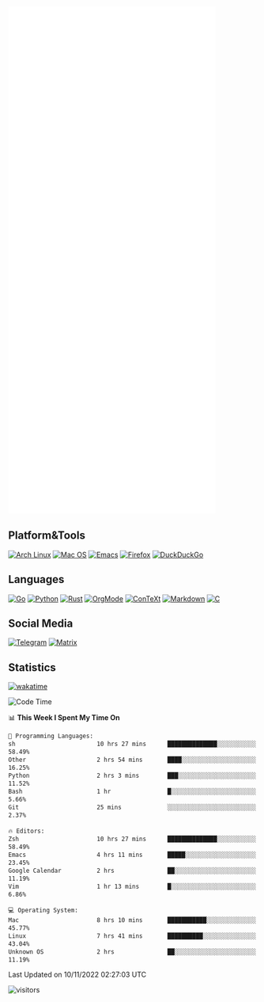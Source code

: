 ![Metrics](https://github.com/SteamedFish/SteamedFish/blob/master/github-metrics.svg)

## Platform&Tools

[![Arch Linux](https://img.shields.io/badge/ArchLinux-1793D1?logo=arch-linux&logoColor=fff&style=flat-square)](https://archlinux.org/)
[![Mac OS](https://img.shields.io/badge/MacOS-000000?style=flat-square&logo=macos&logoColor=F0F0F0)](https://www.apple.com/macos/)
[![Emacs](https://img.shields.io/badge/Emacs-%237F5AB6.svg?&style=flat-square&logo=gnu-emacs&logoColor=white)](https://www.gnu.org/software/emacs/)
[![Firefox](https://img.shields.io/badge/Firefox-FF7139?style=flat-square&logo=Firefox-Browser&logoColor=white)](https://firefox.com/)
[![DuckDuckGo](https://img.shields.io/badge/DuckDuckGo-DE5833?style=flat-square&logo=DuckDuckGo&logoColor=white)](https://duckduckgo.com/)

## Languages

[![Go](https://img.shields.io/badge/Golang-%2300ADD8.svg?style=flat-square&logo=go&logoColor=white)](https://golang.org/)
[![Python](https://img.shields.io/badge/Python-3670A0?style=flat-square&logo=python&logoColor=ffdd54)](https://www.python.org/)
[![Rust](https://img.shields.io/badge/Rust-%23000000.svg?style=flat-square&logo=rust&logoColor=white)](https://www.rust-lang.org/)
[![OrgMode](https://img.shields.io/badge/OrgMode-%23000000.svg?style=flat-square&logo=org&logoColor=white)](https://orgmode.org/)
[![ConTeXt](https://img.shields.io/badge/ConTeXt-%23008080.svg?style=flat-square&logo=latex&logoColor=white)](https://contextgarden.net/)
[![Markdown](https://img.shields.io/badge/MarkDown-%23000000.svg?style=flat-square&logo=markdown&logoColor=white)](https://daringfireball.net/projects/markdown/)
[![C](https://img.shields.io/badge/C-%2300599C.svg?style=flat-square&logo=c&logoColor=white)](https://www.iso.org/standard/74528.html)

## Social Media
[![Telegram](https://img.shields.io/badge/SteamedFish-2CA5E0?style=social&logo=telegram&logoColor=white)](https://t.me/SteamedFish)
[![Matrix](https://img.shields.io/badge/SteamedFish-2CA5E0?style=social&logo=matrix&logoColor=black)](https://matrix.to/#/@i:steamedfish.org)

## Statistics
[![wakatime](https://wakatime.com/badge/user/168280d6-fcf2-4b4f-ad3a-dc4612f35b38.svg)](https://wakatime.com/@168280d6-fcf2-4b4f-ad3a-dc4612f35b38)

<!--START_SECTION:waka-->
![Code Time](http://img.shields.io/badge/Code%20Time-2%2C127%20hrs%207%20mins-blue)

📊 **This Week I Spent My Time On** 

```text
💬 Programming Languages: 
sh                       10 hrs 27 mins      ██████████████░░░░░░░░░░░   58.49% 
Other                    2 hrs 54 mins       ████░░░░░░░░░░░░░░░░░░░░░   16.25% 
Python                   2 hrs 3 mins        ███░░░░░░░░░░░░░░░░░░░░░░   11.52% 
Bash                     1 hr                █░░░░░░░░░░░░░░░░░░░░░░░░   5.66% 
Git                      25 mins             ░░░░░░░░░░░░░░░░░░░░░░░░░   2.37%

🔥 Editors: 
Zsh                      10 hrs 27 mins      ██████████████░░░░░░░░░░░   58.49% 
Emacs                    4 hrs 11 mins       █████░░░░░░░░░░░░░░░░░░░░   23.45% 
Google Calendar          2 hrs               ██░░░░░░░░░░░░░░░░░░░░░░░   11.19% 
Vim                      1 hr 13 mins        █░░░░░░░░░░░░░░░░░░░░░░░░   6.86%

💻 Operating System: 
Mac                      8 hrs 10 mins       ███████████░░░░░░░░░░░░░░   45.77% 
Linux                    7 hrs 41 mins       ██████████░░░░░░░░░░░░░░░   43.04% 
Unknown OS               2 hrs               ██░░░░░░░░░░░░░░░░░░░░░░░   11.19%

```


 Last Updated on 10/11/2022 02:27:03 UTC
<!--END_SECTION:waka-->

![visitors](https://visitor-badge.laobi.icu/badge?page_id=SteamedFish.SteamedFish)

